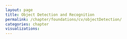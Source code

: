 ```yaml
---
layout: page
title: Object Detection and Recognition
permalink: /chapter/foundations/cv/objectDetection/
categories: chapter
visualizations:
---
```


